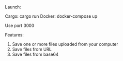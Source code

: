 Launch:

Cargo: cargo run
Docker: docker-compose up

Use port 3000

Features:
1. Save one or more files uploaded from your computer
2. Save files from URL
3. Save files from base64

